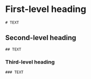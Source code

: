 # First-level heading
```
# TEXT
```

## Second-level heading
```
## TEXT
```

### Third-level heading
```
### TEXT
```

 
